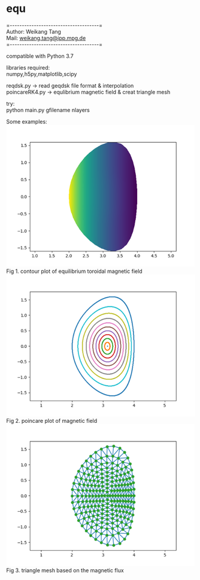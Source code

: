 # equ
=-------------------------------------=  
 Author: Weikang Tang     
 Mail: weikang.tang@ipp.mpg.de   
=-------------------------------------=   

compatible with Python 3.7 

libraries required:  
numpy,h5py,matplotlib,scipy

reqdsk.py -> read geqdsk file format & interpolation  
poincareRK4.py -> equlibrium magnetic field & creat triangle mesh  

try:  
python main.py gfilename nlayers  

Some examples:  
![Bphi](/picture/Bphi.png)  
Fig 1. contour plot of equilibrium toroidal magnetic field  
![poincare](/picture/pc.png)  
Fig 2. poincare plot of magnetic field  
![triagnle](/picture/mesh.png)  
Fig 3. triangle mesh based on the magnetic flux  
